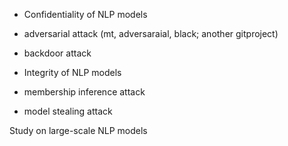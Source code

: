 - Confidentiality of NLP models
- adversarial attack (mt, adversaraial, black; another gitproject)

- backdoor attack 

- Integrity of NLP models
- membership inference attack
- model stealing attack 

Study on large-scale NLP models

